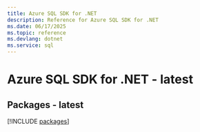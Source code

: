 ```yaml
---
title: Azure SQL SDK for .NET
description: Reference for Azure SQL SDK for .NET
ms.date: 06/17/2025
ms.topic: reference
ms.devlang: dotnet
ms.service: sql
---
```

# Azure SQL SDK for .NET - latest
## Packages - latest
[!INCLUDE [packages](sql-index.md)]